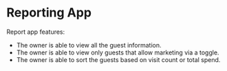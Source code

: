 # Reporting App

Report app features:

- The owner is able to view all the guest information.
- The owner is able to view only guests that allow marketing via a toggle.
- The owner is able to sort the guests based on visit count or total spend.
